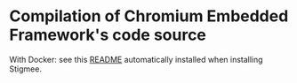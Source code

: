 # Compilation of Chromium Embedded Framework's code source

With Docker: see this [README](https://github.com/stigmee/bootstrap/blob/master/README.md) automatically installed when installing Stigmee.

